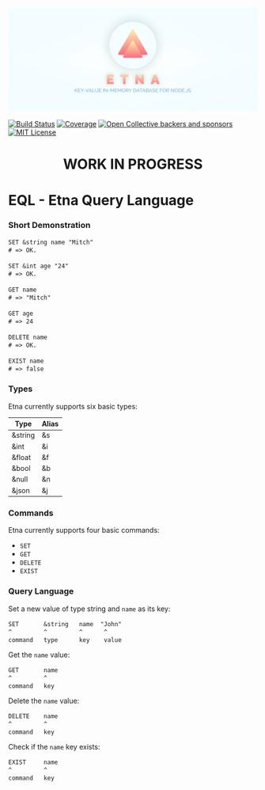 <img src="/docs/cover.png" />

[![Build Status](https://travis-ci.org/etnadb/etna.svg?branch=master)](https://travis-ci.org/etnadb/etna)
[![Coverage](https://img.shields.io/codecov/c/github/etnadb/etna.svg)](https://codecov.io/gh/etnadb/etna)
[![Open Collective backers and sponsors](https://img.shields.io/opencollective/all/jsmonday)](https://opencollective.com/jsmonday)
[![MIT License](https://img.shields.io/badge/license-MIT-blue)](https://github.com/etnadb/etna/blob/master/LICENSE.md)

<h1 align="center"> WORK IN PROGRESS </h1>

# EQL - Etna Query Language

### Short Demonstration

```etna
SET &string name "Mitch"
# => OK.

SET &int age "24"
# => OK.

GET name
# => "Mitch"

GET age
# => 24

DELETE name
# => OK.

EXIST name
# => false
```

### Types
Etna currently supports six basic types:

| Type    | Alias |
|---------|-------|
| &string | &s    |
| &int    | &i    |
| &float  | &f    |
| &bool   | &b    |
| &null   | &n    |
| &json   | &j    |

### Commands
Etna currently supports four basic commands:

- `SET`
- `GET`
- `DELETE`
- `EXIST`

### Query Language

Set a new value of type string and `name` as its key:
```etna
SET       &string   name  "John"
^         ^         ^      ^
command   type      key    value
```

Get the `name` value:
```etna
GET       name
^         ^
command   key
```

Delete the `name` value:
```etna
DELETE    name
^         ^
command   key
```

Check if the `name` key exists:
```etna
EXIST     name
^         ^
command   key
```
